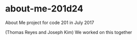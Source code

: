 # about-me-201d24
About Me project for code 201 in July 2017

(Thomas Reyes and Joseph Kim) We worked on this together
